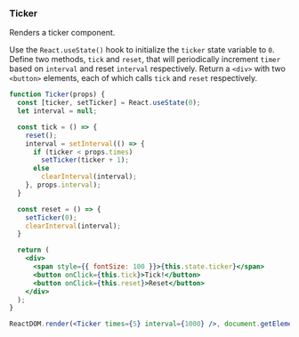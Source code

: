 ### Ticker

Renders a ticker component.

Use the `React.useState()` hook to initialize the `ticker` state variable to `0`.
Define two methods, `tick` and `reset`, that will periodically increment `timer` based on `interval` and reset `interval` respectively.
Return a `<div>` with two `<button>` elements, each of which calls `tick` and `reset` respectively.

```jsx
function Ticker(props) {
  const [ticker, setTicker] = React.useState(0);
  let interval = null;

  const tick = () => {
    reset();
    interval = setInterval(() => {
      if (ticker < props.times) 
        setTicker(ticker + 1);
      else 
        clearInterval(interval);
    }, props.interval);
  }

  const reset = () => {
    setTicker(0);
    clearInterval(interval);
  }

  return (
    <div>
      <span style={{ fontSize: 100 }}>{this.state.ticker}</span>
      <button onClick={this.tick}>Tick!</button>
      <button onClick={this.reset}>Reset</button>
    </div>
  );
}
```

```jsx
ReactDOM.render(<Ticker times={5} interval={1000} />, document.getElementById('root'));
```

<!-- tags: visual,state -->

<!-- expertise: 1 -->